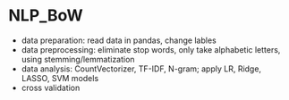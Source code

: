 # NLP_BoW
- data preparation: 
  read data in pandas,
  change lables
- data preprocessing:
  eliminate stop words,
  only take alphabetic letters,
  using stemming/lemmatization
- data analysis:
  CountVectorizer, TF-IDF, N-gram;
  apply LR, Ridge, LASSO, SVM models
- cross validation
